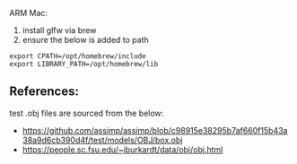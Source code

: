 ARM Mac:
1. install glfw via brew
2. ensure the below is added to path
```
export CPATH=/opt/homebrew/include
export LIBRARY_PATH=/opt/homebrew/lib
```

## References:
test .obj files are sourced from the below:
* https://github.com/assimp/assimp/blob/c98915e38295b7af660f15b43a38a9d6cb390d4f/test/models/OBJ/box.obj
* https://people.sc.fsu.edu/~jburkardt/data/obj/obj.html
